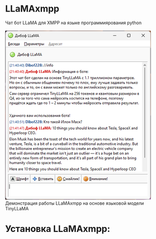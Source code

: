 # LLaMAxmpp
Чат бот LLaMA для XMPP на языке программиярования python<br><br>
<img src="screenshot1.png"><br>
Демонстрация работы LLaMAxmpp на основе языковой модели TinyLLaMA<br>
# Установка LLaMAxmpp:
